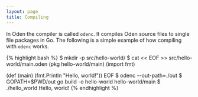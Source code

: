 ```yaml
---
layout: page
title: Compiling
---
```


In Oden the compiler is called `odenc`. It compiles Oden source
files to single file packages in Go. The following is a simple
example of how compiling with `odenc` works.


{% highlight bash %}
$ mkdir -p src/hello-world/
$ cat << EOF >> src/hello-world/main.oden
(pkg hello-world/main)
(import fmt)

(def (main)
  (fmt.Println "Hello, world!"))
EOF
$ odenc --out-path=./out
$ GOPATH=$PWD/out go build -o hello-world hello-world/main
$ ./hello_world
Hello, world!
{% endhighlight %}
